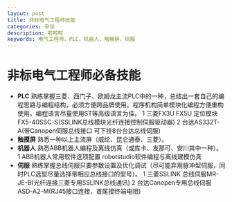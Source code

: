 ```yaml
---
layout: post
title: 非标电气工程师技能
categories: 杂谈
description: 啦啦啦
keywords: 电气工程师，PLC，机器人，触摸屏，伺服
---
```

# 非标电气工程师必备技能  

- **PLC** 熟练掌握三菱、西门子、欧姆龙主流PLC中的一种，总结出一套自己的编程思路与编程结构，必须方便跨品牌使用。程序机构简单模块化编程方便重构使用。编程语言尽量使用ST等高级语言为佳。
  1 三菱FX3U FX5U 定位模块FX5-40SSC-S(SSLINK总线模块光纤连接控制伺服驱动器)
  2 台达AS332T-A(带Canopen伺服总线接口 可下挂8台台达总线伺服)
- **触摸屏** 熟悉一种以上主流屏（威纶、昆仑通泰、三菱）。  
- **机器人** 熟悉ABB机器人编程及离线仿真（或库卡、发那可、安川其中一种）。
  1 ABB机器人常用软件选项配置 robotstudio软件编程与离线建模仿真
- **伺服** 熟练掌握总线伺服只要参数设置及优化调试（尽可能弃用脉冲型伺服，同时PLC选型尽量选择带相应总线接口的型号）。
  1 三菱SSLINK 总线伺服MR-JE-B(光纤连接三菱专用SSLINK总线通讯)
  2 台达Canopen专用总线伺服ASD-A2-M(RJ45接口连接，首尾接终端电阻)
